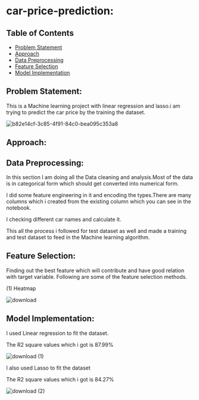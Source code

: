 # car-price-prediction:
## Table of Contents
* [Problem Statement](#Problem-Statement)
* [Approach](#Approach)
 * [Data Preprocessing](#Data-Preprocessing)
 * [Feature Selection](#Feature-Selection)
 * [Model Implementation](#Model-Implementation)




## Problem Statement:
This is a Machine learning project with linear regression and lasso.i am trying to predict the car price by the training the dataset.

![b82e14cf-3c85-4f91-84c0-bea095c353a8](https://github.com/arshad33199/car-price-prediction/assets/142779412/6c969547-9f7a-45ce-9371-dcd1f72fad18)

## Approach:

## Data Preprocessing:
In this section I am doing all the Data cleaning and analysis.Most of the data is in categorical form which should get converted into numerical form. 

I did some feature engineering in it and encoding the types.There are many columns which i created from the existing column which you can see in the notebook.

I checking different car names and calculate it.



This all the process i followed for test dataset as well and made a training and test dataset to feed in the Machine learning algorithm.


## Feature Selection:

Finding out the best feature which will contribute and have good relation with target variable. Following are some of the feature selection methods.

(1) Heatmap

![download](https://github.com/arshad33199/car-price-prediction/assets/142779412/2ad5780f-8596-42db-bc74-9d32885fbd54)


## Model Implementation:

I used Linear regression to fit the dataset.

The R2 square values which i got is 87.99% 

![download (1)](https://github.com/arshad33199/car-price-prediction/assets/142779412/f14bc013-aef8-49f9-982a-21db07806cc3)




I also used Lasso to fit the dataset

The R2 square values which i got is 84.27% 

![download (2)](https://github.com/arshad33199/car-price-prediction/assets/142779412/b13db457-2b51-476c-b371-31ff4d89df90)

